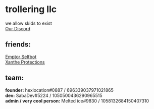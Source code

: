# trollering llc  
we allow skids to exist  
[Our Discord](https://discord.gg/sWErAGjRWD "discord server")
 
## friends:  
[Emptor Selfbot](https://emptor.vip "Emptor Website")  
[Xanthe Protections](https://discord.gg/Pv5Ge8vMCW "Xanthe Discord")  

## team:  
**founder:** hexlocation#0887 / 696339037971021865  
**dev:** SabaDev#5224 / 1050500436290965515  
**admin / very cool person:** Melted ice#9830 / 1058132684150407310  
   

